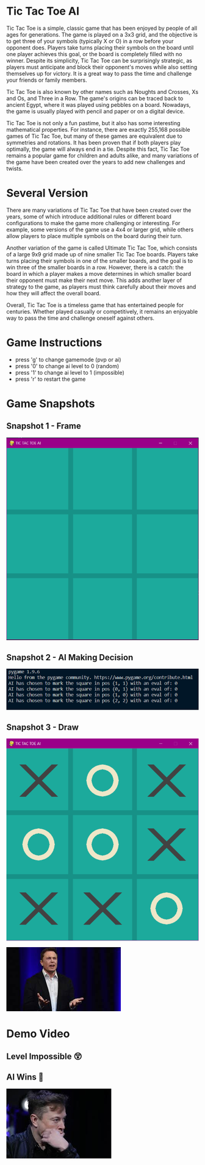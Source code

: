 # Tic Tac Toe AI

Tic Tac Toe is a simple, classic game that has been enjoyed by people of all ages for generations. The game is played on a 3x3 grid, and the objective is to get three of your symbols (typically X or O) in a row before your opponent does. Players take turns placing their symbols on the board until one player achieves this goal, or the board is completely filled with no winner. Despite its simplicity, Tic Tac Toe can be surprisingly strategic, as players must anticipate and block their opponent's moves while also setting themselves up for victory. It is a great way to pass the time and challenge your friends or family members.

Tic Tac Toe is also known by other names such as Noughts and Crosses, Xs and Os, and Three in a Row. The game's origins can be traced back to ancient Egypt, where it was played using pebbles on a board. Nowadays, the game is usually played with pencil and paper or on a digital device.

Tic Tac Toe is not only a fun pastime, but it also has some interesting mathematical properties. For instance, there are exactly 255,168 possible games of Tic Tac Toe, but many of these games are equivalent due to symmetries and rotations. It has been proven that if both players play optimally, the game will always end in a tie. Despite this fact, Tic Tac Toe remains a popular game for children and adults alike, and many variations of the game have been created over the years to add new challenges and twists.

# Several Version

There are many variations of Tic Tac Toe that have been created over the years, some of which introduce additional rules or different board configurations to make the game more challenging or interesting. For example, some versions of the game use a 4x4 or larger grid, while others allow players to place multiple symbols on the board during their turn.

Another variation of the game is called Ultimate Tic Tac Toe, which consists of a large 9x9 grid made up of nine smaller Tic Tac Toe boards. Players take turns placing their symbols in one of the smaller boards, and the goal is to win three of the smaller boards in a row. However, there is a catch: the board in which a player makes a move determines in which smaller board their opponent must make their next move. This adds another layer of strategy to the game, as players must think carefully about their moves and how they will affect the overall board.

Overall, Tic Tac Toe is a timeless game that has entertained people for centuries. Whether played casually or competitively, it remains an enjoyable way to pass the time and challenge oneself against others.

# Game Instructions

- press 'g' to change gamemode (pvp or ai)
- press '0' to change ai level to 0 (random)
- press '1' to change ai level to 1 (impossible)
- press 'r' to restart the game

# Game Snapshots

## Snapshot 1 - Frame
![snapshot1](Assests/Frame.PNG)

## Snapshot 2 - AI Making Decision
![snapshot2](Assests/AI%20decision.PNG)

## Snapshot 3 - Draw
![snapshot3](Assests/Frame%20Result.PNG)


![Alt text](Assests/Elon%20dada.jpg)

# Demo Video

## Level Impossible 😲



## AI Wins 🤖 




![Alt text](Assests/Elon%20Dadabhai.jpg)